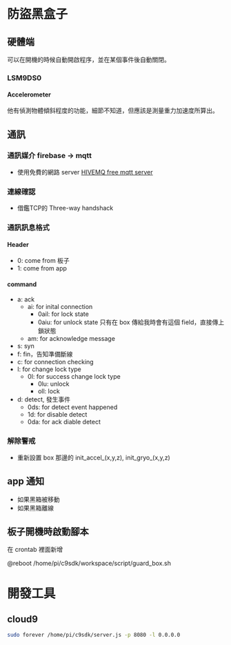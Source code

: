 # 防盜黑盒子

## 硬體端

可以在開機的時候自動開啟程序，並在某個事件後自動關閉。

### LSM9DS0

#### Accelerometer
他有偵測物體傾斜程度的功能，細節不知道，但應該是測量重力加速度所算出。

## 通訊

### 通訊媒介 firebase -> mqtt
- 使用免費的網路 server
[HIVEMQ free mqtt server](https://www.hivemq.com/mqtt/public-mqtt-broker/)

### 連線確認
- 借鑑TCP的 Three-way handshack

### 通訊訊息格式

#### Header
- 0: come from 板子
- 1: come from app

#### command
- a: ack
    - ai: for inital connection
        - 0ail: for lock state
        - 0aiu: for unlock state
        只有在 box 傳給我時會有這個 field，直接傳上鎖狀態
    - am: for acknowledge message
- s: syn
- f: fin，告知準備斷線
- c: for connection checking
- l: for change lock type
    - 0l: for success change lock type
        - 0lu: unlock
        - oll: lock
- d: detect, 發生事件
    - 0ds: for detect event happened
    - 1d: for disable detect
    - 0da: for ack diable detect

### 解除警戒
- 重新設置 box 那邊的 init_accel_(x,y,z), init_gryo_(x,y,z)

## app 通知
- 如果黑箱被移動
- 如果黑箱離線

## 板子開機時啟動腳本

在 crontab 裡面新增

@reboot /home/pi/c9sdk/workspace/script/guard_box.sh

# 開發工具

## cloud9

```sh
sudo forever /home/pi/c9sdk/server.js -p 8080 -l 0.0.0.0
```
